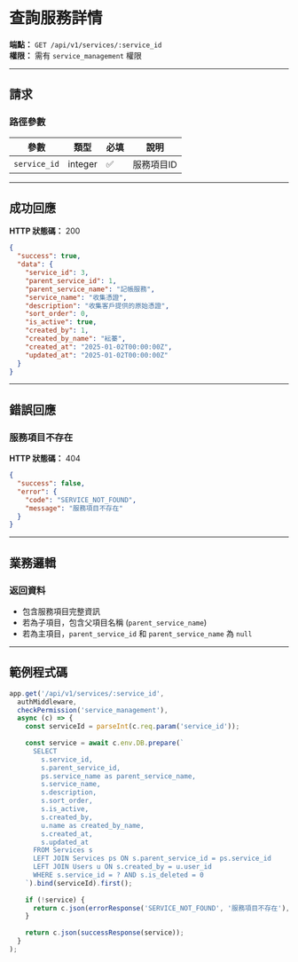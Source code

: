 # 查詢服務詳情

**端點：** `GET /api/v1/services/:service_id`  
**權限：** 需有 `service_management` 權限

---

## 請求

### 路徑參數
| 參數 | 類型 | 必填 | 說明 |
|-----|------|------|------|
| `service_id` | integer | ✅ | 服務項目ID |

---

## 成功回應

**HTTP 狀態碼：** 200

```json
{
  "success": true,
  "data": {
    "service_id": 3,
    "parent_service_id": 1,
    "parent_service_name": "記帳服務",
    "service_name": "收集憑證",
    "description": "收集客戶提供的原始憑證",
    "sort_order": 0,
    "is_active": true,
    "created_by": 1,
    "created_by_name": "紜蓁",
    "created_at": "2025-01-02T00:00:00Z",
    "updated_at": "2025-01-02T00:00:00Z"
  }
}
```

---

## 錯誤回應

### 服務項目不存在
**HTTP 狀態碼：** 404
```json
{
  "success": false,
  "error": {
    "code": "SERVICE_NOT_FOUND",
    "message": "服務項目不存在"
  }
}
```

---

## 業務邏輯

### 返回資料
- 包含服務項目完整資訊
- 若為子項目，包含父項目名稱 (`parent_service_name`)
- 若為主項目，`parent_service_id` 和 `parent_service_name` 為 `null`

---

## 範例程式碼

```typescript
app.get('/api/v1/services/:service_id', 
  authMiddleware, 
  checkPermission('service_management'), 
  async (c) => {
    const serviceId = parseInt(c.req.param('service_id'));
    
    const service = await c.env.DB.prepare(`
      SELECT 
        s.service_id,
        s.parent_service_id,
        ps.service_name as parent_service_name,
        s.service_name,
        s.description,
        s.sort_order,
        s.is_active,
        s.created_by,
        u.name as created_by_name,
        s.created_at,
        s.updated_at
      FROM Services s
      LEFT JOIN Services ps ON s.parent_service_id = ps.service_id
      LEFT JOIN Users u ON s.created_by = u.user_id
      WHERE s.service_id = ? AND s.is_deleted = 0
    `).bind(serviceId).first();
    
    if (!service) {
      return c.json(errorResponse('SERVICE_NOT_FOUND', '服務項目不存在'), 404);
    }
    
    return c.json(successResponse(service));
  }
);
```





